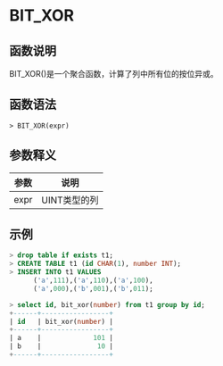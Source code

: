 # **BIT_XOR**

## **函数说明**

BIT_XOR()是一个聚合函数，计算了列中所有位的按位异或。

## **函数语法**

```
> BIT_XOR(expr)
```

## **参数释义**

|  参数   | 说明 |
|  ----  | ----  |
| expr  | UINT类型的列|

## **示例**

```sql
> drop table if exists t1;
> CREATE TABLE t1 (id CHAR(1), number INT);
> INSERT INTO t1 VALUES
      ('a',111),('a',110),('a',100),
      ('a',000),('b',001),('b',011);

> select id, bit_xor(number) from t1 group by id;
+------+-----------------+
| id   | bit_xor(number) |
+------+-----------------+
| a    |             101 |
| b    |              10 |
+------+-----------------+
```
